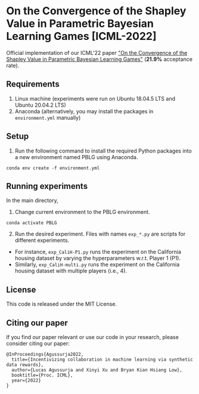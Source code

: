 # On the Convergence of the Shapley Value in Parametric Bayesian Learning Games [ICML-2022]
Official implementation of our ICML'22 paper ["On the Convergence of the Shapley Value in Parametric Bayesian Learning Games"](https://arxiv.org/abs/2205.07428) (__21.9%__ acceptance rate).

## Requirements
1. Linux machine (experiments were run on Ubuntu 18.04.5 LTS and Ubuntu 20.04.2 LTS)
2. Anaconda (alternatively, you may install the packages in `environment.yml` manually)

## Setup
1. Run the following command to install the required Python packages into a new environment named PBLG using Anaconda.
```shell
conda env create -f environment.yml
```

## Running experiments
In the main directory,
1. Change current environment to the PBLG environment.
```shell
conda activate PBLG
```
2. Run the desired experiment. Files with names `exp_*.py` are scripts for different experiments. 
- For instance, `exp_CaliH-P1.py` runs the experiment on the California housing dataset by varying the hyperparameters w.r.t. Player 1 (P1).
- Similarly, `exp_CaliH-multi.py` runs the experiment on the California housing dataset with multiple players (i.e., 4).

## License
This code is released under the MIT License.

## Citing our paper
If you find our paper relevant or use our code in your research, please consider citing our paper:
```
@InProceedings{Agussurja2022,
  title={Incentivizing collaboration in machine learning via synthetic data rewards},
  author={Lucas Agussurja and Xinyi Xu and Bryan Kian Hsiang Low},
  booktitle={Proc. ICML},
  year={2022}
}
```

